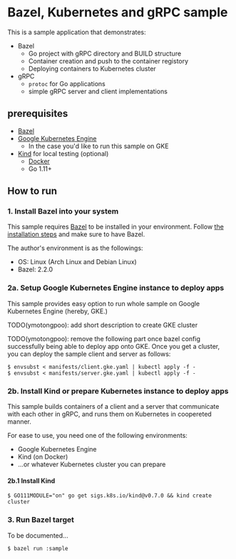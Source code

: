 # Bazel, Kubernetes and gRPC sample

This is a sample application that demonstrates:

* Bazel
  * Go project with gRPC directory and BUILD structure
  * Container creation and push to the container registory
  * Deploying containers to Kubernetes cluster
* gRPC
  * `protoc` for Go applications
  * simple gRPC server and client implementations

## prerequisites

* [Bazel](https://bazel.build/)
* [Google Kubernetes Engine](https://cloud.google.com/kubernetes-engine)
  * In the case you'd like to run this sample on GKE
* [Kind](https://kind.sigs.k8s.io/) for local testing (optional)
  * [Docker](https://www.docker.com/)
  * Go 1.11+

## How to run

### 1. Install Bazel into your system

This sample requires [Bazel](https://bazel.build/) to be installed in your environment.
Follow [the installation steps](https://docs.bazel.build/versions/2.2.0/install.html) and make sure to have Bazel.

The author's environment is as the followings:

* OS: Linux (Arch Linux and Debian Linux)
* Bazel: 2.2.0

### 2a. Setup Google Kubernetes Engine instance to deploy apps

This sample provides easy option to run whole sample on Google Kubernetes Engine (hereby, GKE.)

TODO(ymotongpoo): add short description to create GKE cluster

TODO(ymotongpoo): remove the following part once bazel config successfully being able to deploy app onto GKE.
Once you get a cluster, you can deploy the sample client and server as follows:

```
$ envsubst < manifests/client.gke.yaml | kubectl apply -f -
$ envsubst < manifests/server.gke.yaml | kubectl apply -f -
```

### 2b. Install Kind or prepare Kubernetes instance to deploy apps

This sample builds containers of a client and a server that communicate with each other in gRPC, and runs them on Kubernetes in coopereted manner.

For ease to use, you need one of the following environments:

* Google Kubernetes Engine
* Kind (on Docker)
* ...or whatever Kubernetes cluster you can prepare

#### 2b.1 Install Kind

```
$ GO111MODULE="on" go get sigs.k8s.io/kind@v0.7.0 && kind create cluster
```

### 3. Run Bazel target

To be documented...

```
$ bazel run :sample
```
